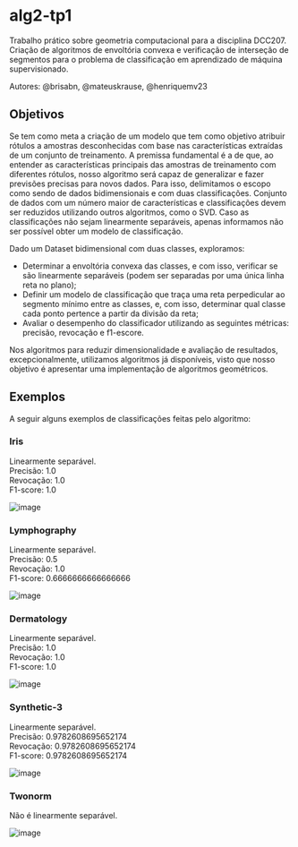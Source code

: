 # alg2-tp1

Trabalho prático sobre geometria computacional para a disciplina DCC207. Criação de algoritmos de envoltória convexa e verificação de interseção de segmentos para o problema de classificação em aprendizado de máquina supervisionado.

Autores: @brisabn, @mateuskrause, @henriquemv23

## Objetivos

Se tem como meta a criação de um modelo que tem como objetivo atribuir rótulos a amostras desconhecidas com base nas características extraídas de um conjunto de treinamento. A premissa fundamental é a de que, ao entender as características principais das amostras de treinamento com diferentes rótulos, nosso algoritmo será capaz de generalizar e fazer previsões precisas para novos dados.
Para isso, delimitamos o escopo como sendo de dados bidimensionais e com duas classificações. Conjunto de dados com um número maior de características e classificações devem ser reduzidos utilizando outros algoritmos, como o SVD. Caso as classificações não sejam linearmente separáveis, apenas informamos não ser possível obter um modelo de classificação. 

Dado um Dataset bidimensional com duas classes, exploramos:
 - Determinar a envoltória convexa das classes, e com isso, verificar se são linearmente separáveis (podem ser separadas por uma única linha reta no plano);
 - Definir um modelo de classificação que traça uma reta perpedicular ao segmento mínimo entre as classes, e, com isso, determinar qual classe cada ponto pertence a partir da divisão da reta;
 - Avaliar o desempenho do classificador utilizando as seguintes métricas: precisão, revocação e f1-escore.

Nos algoritmos para reduzir dimensionalidade e avaliação de resultados, excepcionalmente, utilizamos algoritmos já disponíveis, visto que nosso objetivo é apresentar uma implementação de algoritmos geométricos.

## Exemplos

A seguir alguns exemplos de classificações feitas pelo algoritmo:

### Iris

Linearmente separável.  
Precisão: 1.0  
Revocação: 1.0  
F1-score: 1.0  

![image](https://github.com/mateuskrause/alg2-tp1/assets/47651648/069c419a-aa27-4431-a127-6ba43debefcd)



### Lymphography

Linearmente separável.  
Precisão: 0.5  
Revocação: 1.0  
F1-score: 0.6666666666666666  

![image](https://github.com/mateuskrause/alg2-tp1/assets/47651648/c34bfd40-1966-4231-9006-ecefe4f5088a)

### Dermatology

Linearmente separável.  
Precisão: 1.0  
Revocação: 1.0  
F1-score: 1.0  

![image](https://github.com/mateuskrause/alg2-tp1/assets/47651648/ac63f78f-f5c6-4a74-8f99-d7bef06ba6fe)

### Synthetic-3

Linearmente separável.  
Precisão: 0.9782608695652174  
Revocação: 0.9782608695652174  
F1-score: 0.9782608695652174  

![image](https://github.com/mateuskrause/alg2-tp1/assets/47651648/4266e6c3-2ad2-4e25-867a-44cd31b47fd4)

### Twonorm

Não é linearmente separável.

![image](https://github.com/mateuskrause/alg2-tp1/assets/47651648/cea6b3b0-b171-443a-9ee9-b2caf20a3260)
